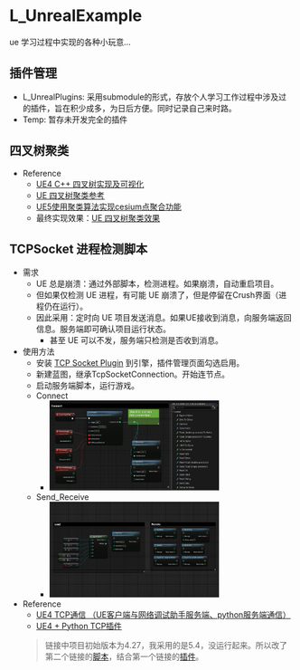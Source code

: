 # L_UnrealExample

ue 学习过程中实现的各种小玩意...

## 插件管理
- L_UnrealPlugins: 采用submodule的形式，存放个人学习工作过程中涉及过的插件，旨在积少成多，为日后方便。同时记录自己来时路。
- Temp: 暂存未开发完全的插件

## 四叉树聚类
- Reference
  - [UE4 C++ 四叉树实现及可视化](https://www.cnblogs.com/shiroe/p/15526194.html)
  - [UE 四叉树聚类参考](https://www.bilibili.com/opus/931946614102163474?jump_opus=1)
  - [UE5使用聚类算法实现cesium点聚合功能](https://zhuanlan.zhihu.com/p/632613588)
  - 最终实现效果：[UE 四叉树聚类效果](https://www.bilibili.com/video/BV1Sx4y1i7nv/)

## TCPSocket 进程检测脚本
- 需求
  - UE 总是崩溃：通过外部脚本，检测进程。如果崩溃，自动重启项目。
  - 但如果仅检测 UE 进程，有可能 UE 崩溃了，但是停留在Crush界面（进程仍在运行）。
  - 因此采用：定时向 UE 项目发送消息。如果UE接收到消息，向服务端返回信息。服务端即可确认项目运行状态。
    - 甚至 UE 可以不发，服务端只检测是否收到消息。
- 使用方法
  - 安装 [TCP Socket Plugin](https://www.fab.com/listings/48db4522-8a05-4b91-bcf8-4217a698339b) 到引擎，插件管理页面勾选启用。
  - 新建蓝图，继承TcpSocketConnection。开始连节点。
  - 启动服务端脚本，运行游戏。
  - Connect
    - <img alt="Connect.png" src="Content/doc/tcp_socket/Connect.png" width="300"/>
  - Send_Receive
    - <img alt="Send_Receive.jpg" src="Content/doc/tcp_socket/Send_Receive.jpg" width="300"/>
- Reference
  - [UE4 TCP通信 （UE客户端与网络调试助手服务端、python服务端通信）](https://blog.csdn.net/ChaoChao66666/article/details/127948807)
  - [UE4 + Python TCP插件](https://zhuanlan.zhihu.com/p/139578002)
  > 链接中项目初始版本为4.27，我采用的是5.4，没运行起来。所以改了第二个链接的[脚本](https://github.com/forMyReason/L_UnrealPython/blob/main/Socket/python_tcp.py)，结合第一个链接的[插件](https://www.fab.com/listings/48db4522-8a05-4b91-bcf8-4217a698339b)。
